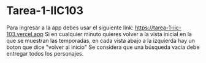 # Tarea-1-IIC103

Para ingresar a la app debes usar el siguiente link: https://tarea-1-iic-103.vercel.app
Si en cualquier minuto quieres volver a la vista inicial en la que se muestran las temporadas, en cada vista abajo a la izquierda hay un boton que dice "volver al inicio" 
Se considera que una búsqueda vacía debe entregar todos los personajes.
